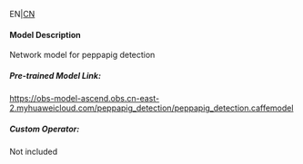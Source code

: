 EN|[CN](Readme_cn.md)
#### Model Description
Network model for peppapig detection

##### Pre-trained Model Link:
https://obs-model-ascend.obs.cn-east-2.myhuaweicloud.com/peppapig_detection/peppapig_detection.caffemodel

##### Custom Operator:
Not included
